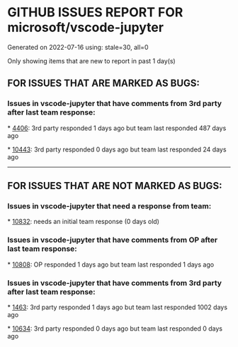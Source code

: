 
# GITHUB ISSUES REPORT FOR microsoft/vscode-jupyter


Generated on 2022-07-16 using: stale=30, all=0


Only showing items that are new to report in past 1 day(s)


## FOR ISSUES THAT ARE MARKED AS BUGS:


### Issues in vscode-jupyter that have comments from 3rd party after last team response:


\* [4406](https://github.com/microsoft/vscode-jupyter/issues/4406 "Scroll settings are not honored in Native Notebook"): 3rd party responded 1 days ago but team last responded 487 days ago

\* [10443](https://github.com/microsoft/vscode-jupyter/issues/10443 "using 'run cell' on a cell which has indentation produces indentation error"): 3rd party responded 0 days ago but team last responded 24 days ago

---

## FOR ISSUES THAT ARE NOT MARKED AS BUGS:


### Issues in vscode-jupyter that need a response from team:


\* [10832](https://github.com/microsoft/vscode-jupyter/issues/10832 "Kernel architecture review and polish"): needs an initial team response (0 days old)

### Issues in vscode-jupyter that have comments from OP after last team response:


\* [10808](https://github.com/microsoft/vscode-jupyter/issues/10808 "Interactive Window creation and restore"): OP responded 1 days ago but team last responded 1 days ago

### Issues in vscode-jupyter that have comments from 3rd party after last team response:


\* [1463](https://github.com/microsoft/vscode-jupyter/issues/1463 "When exporting a notebook to Python, the default filename of the script should mirror the notebook filename"): 3rd party responded 1 days ago but team last responded 1002 days ago

\* [10634](https://github.com/microsoft/vscode-jupyter/issues/10634 "Dealing with CI / Test Failures / Flakey Tests"): 3rd party responded 0 days ago but team last responded 0 days ago
